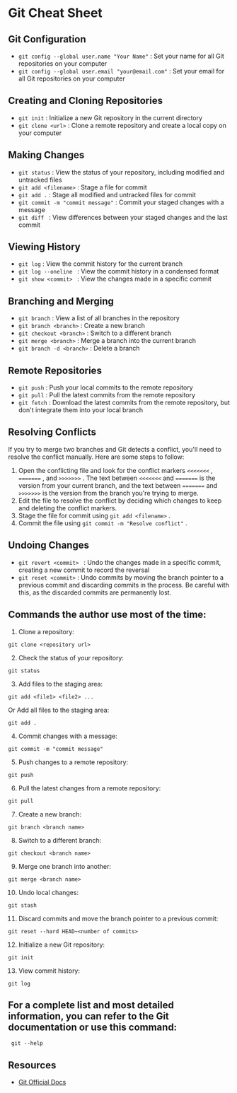 # Git Cheat Sheet

## Git Configuration

- ``` git config --global user.name "Your Name" ``` : Set your name for all Git repositories on your computer
- ``` git config --global user.email "your@email.com" ``` : Set your email for all Git repositories on your computer

## Creating and Cloning Repositories

- ``` git init ``` : Initialize a new Git repository in the current directory
- ``` git clone <url> ``` : Clone a remote repository and create a local copy on your computer

## Making Changes

- ``` git status ``` : View the status of your repository, including modified and untracked files
- ``` git add <filename> ``` : Stage a file for commit
- ``` git add . ``` : Stage all modified and untracked files for commit
- ``` git commit -m "commit message" ``` : Commit your staged changes with a message
- ```git diff ``` : View differences between your staged changes and the last commit

## Viewing History

- ``` git log ``` : View the commit history for the current branch
- ```git log --oneline ``` : View the commit history in a condensed format
- ```git show <commit> ``` : View the changes made in a specific commit

## Branching and Merging

- ``` git branch ``` : View a list of all branches in the repository
- ``` git branch <branch> ``` : Create a new branch
- ``` git checkout <branch> ``` : Switch to a different branch
- ``` git merge <branch> ``` : Merge a branch into the current branch
- ``` git branch -d <branch> ``` : Delete a branch

## Remote Repositories

- ``` git push ``` : Push your local commits to the remote repository
- ``` git pull ``` : Pull the latest commits from the remote repository
- ``` git fetch ``` : Download the latest commits from the remote repository, but don't integrate them into your local branch

## Resolving Conflicts

If you try to merge two branches and Git detects a conflict, you'll need to resolve the conflict manually. Here are some steps to follow:

1. Open the conflicting file and look for the conflict markers ``` <<<<<<< ``` , ``` ======= ``` , and ``` >>>>>>> ``` . The text between ``` <<<<<<< ``` and ``` ======= ``` is the version from your current branch, and the text between ``` ======= ``` and ``` >>>>>>> ``` is the version from the branch you're trying to merge.
2. Edit the file to resolve the conflict by deciding which changes to keep and deleting the conflict markers.
3. Stage the file for commit using ``` git add <filename> ``` .
4. Commit the file using ``` git commit -m "Resolve conflict" ``` .

## Undoing Changes

- ```git revert <commit> ``` : Undo the changes made in a specific commit, creating a new commit to record the reversal
- ``` git reset <commit> ``` : Undo commits by moving the branch pointer to a previous commit and discarding commits in the process. Be careful with this, as the discarded commits are permanently lost.

## Commands the author use most of the time: 

1. Clone a repository:

``` git clone <repository url> ```

2. Check the status of your repository:

``` git status ```

3. Add files to the staging area:

``` git add <file1> <file2> ... ```

Or Add all files to the staging area:

``` git add . ```

4. Commit changes with a message:

``` git commit -m "commit message" ```

5. Push changes to a remote repository:

``` git push ```

6. Pull the latest changes from a remote repository:

``` git pull ```

7. Create a new branch:

``` git branch <branch name> ```

8. Switch to a different branch:

``` git checkout <branch name> ```

9. Merge one branch into another:

``` git merge <branch name> ```

10. Undo local changes:

``` git stash ```

11. Discard commits and move the branch pointer to a previous commit:

``` git reset --hard HEAD~<number of commits> ```

12. Initialize a new Git repository:

``` git init ```

13. View commit history:

``` git log ```

## For a complete list and most detailed information, you can refer to the Git documentation or use this command:

``` git --help```

## Resources

- [Git Official Docs](https://git-scm.com/docs)

